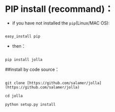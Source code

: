 # PIP install (recommand)：

* if you have not installed the `pip`(Linux/MAC OS):

```

easy_install pip

```
* then：

```

pip install jolla

```

##install by code source：

```

git clone [https://github.com/salamer/jolla](https://github.com/salamer/jolla)

cd jolla

python setup.py install

```
